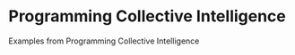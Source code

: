 Programming Collective Intelligence
===================================

Examples from Programming Collective Intelligence
